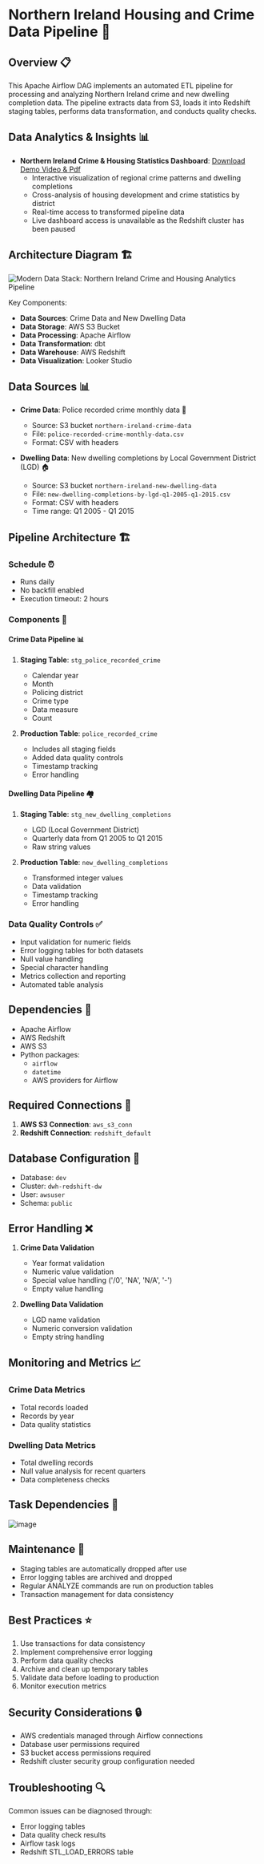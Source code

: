 # Northern Ireland Housing and Crime Data Pipeline 🏰

## Overview 📋
This Apache Airflow DAG implements an automated ETL pipeline for processing and analyzing Northern Ireland crime and new dwelling completion data. The pipeline extracts data from S3, loads it into Redshift staging tables, performs data transformation, and conducts quality checks.

## Data Analytics & Insights 📊
- **Northern Ireland Crime & Housing Statistics Dashboard**: [Download Demo Video & Pdf](https://drive.google.com/drive/folders/1VNb2j5bgtv0MhbahhCOaWjhDU8SGQyD0)  
  - Interactive visualization of regional crime patterns and dwelling completions
  - Cross-analysis of housing development and crime statistics by district
  - Real-time access to transformed pipeline data
  - Live dashboard access is unavailable as the Redshift cluster has been paused  

## Architecture Diagram 🏗️
![Modern Data Stack: Northern Ireland Crime and Housing Analytics Pipeline](architecture.png)

Key Components:
- **Data Sources**: Crime Data and New Dwelling Data
- **Data Storage**: AWS S3 Bucket
- **Data Processing**: Apache Airflow
- **Data Transformation**: dbt
- **Data Warehouse**: AWS Redshift
- **Data Visualization**: Looker Studio

## Data Sources 📊
- **Crime Data**: Police recorded crime monthly data 👮
  - Source: S3 bucket `northern-ireland-crime-data`
  - File: `police-recorded-crime-monthly-data.csv`
  - Format: CSV with headers

- **Dwelling Data**: New dwelling completions by Local Government District (LGD) 🏠
  - Source: S3 bucket `northern-ireland-new-dwelling-data`
  - File: `new-dwelling-completions-by-lgd-q1-2005-q1-2015.csv`
  - Format: CSV with headers
  - Time range: Q1 2005 - Q1 2015

## Pipeline Architecture 🏗️

### Schedule ⏰
- Runs daily
- No backfill enabled
- Execution timeout: 2 hours

### Components 🔧

#### Crime Data Pipeline 📊
1. **Staging Table**: `stg_police_recorded_crime`
   - Calendar year
   - Month
   - Policing district
   - Crime type
   - Data measure
   - Count

2. **Production Table**: `police_recorded_crime`
   - Includes all staging fields
   - Added data quality controls
   - Timestamp tracking
   - Error handling

#### Dwelling Data Pipeline 🏘️
1. **Staging Table**: `stg_new_dwelling_completions`
   - LGD (Local Government District)
   - Quarterly data from Q1 2005 to Q1 2015
   - Raw string values

2. **Production Table**: `new_dwelling_completions`
   - Transformed integer values
   - Data validation
   - Timestamp tracking
   - Error handling

### Data Quality Controls ✅
- Input validation for numeric fields
- Error logging tables for both datasets
- Null value handling
- Special character handling
- Metrics collection and reporting
- Automated table analysis

## Dependencies 🔗
- Apache Airflow
- AWS Redshift
- AWS S3
- Python packages:
  - `airflow`
  - `datetime`
  - AWS providers for Airflow

## Required Connections 🔌
1. **AWS S3 Connection**: `aws_s3_conn`
2. **Redshift Connection**: `redshift_default`

## Database Configuration 💾
- Database: `dev`
- Cluster: `dwh-redshift-dw`
- User: `awsuser`
- Schema: `public`

## Error Handling ❌
1. **Crime Data Validation**
   - Year format validation
   - Numeric value validation
   - Special value handling ('/0', 'NA', 'N/A', '-')
   - Empty value handling

2. **Dwelling Data Validation**
   - LGD name validation
   - Numeric conversion validation
   - Empty string handling

## Monitoring and Metrics 📈
### Crime Data Metrics
- Total records loaded
- Records by year
- Data quality statistics

### Dwelling Data Metrics
- Total dwelling records
- Null value analysis for recent quarters
- Data completeness checks

## Task Dependencies 🔄

![image](https://github.com/user-attachments/assets/837cb3d7-968d-4f58-b342-29e805053469)


## Maintenance 🔧
- Staging tables are automatically dropped after use
- Error logging tables are archived and dropped
- Regular ANALYZE commands are run on production tables
- Transaction management for data consistency

## Best Practices ⭐
1. Use transactions for data consistency
2. Implement comprehensive error logging
3. Perform data quality checks
4. Archive and clean up temporary tables
5. Validate data before loading to production
6. Monitor execution metrics

## Security Considerations 🔒
- AWS credentials managed through Airflow connections
- Database user permissions required
- S3 bucket access permissions required
- Redshift cluster security group configuration needed

## Troubleshooting 🔍
Common issues can be diagnosed through:
- Error logging tables
- Data quality check results
- Airflow task logs
- Redshift STL_LOAD_ERRORS table
